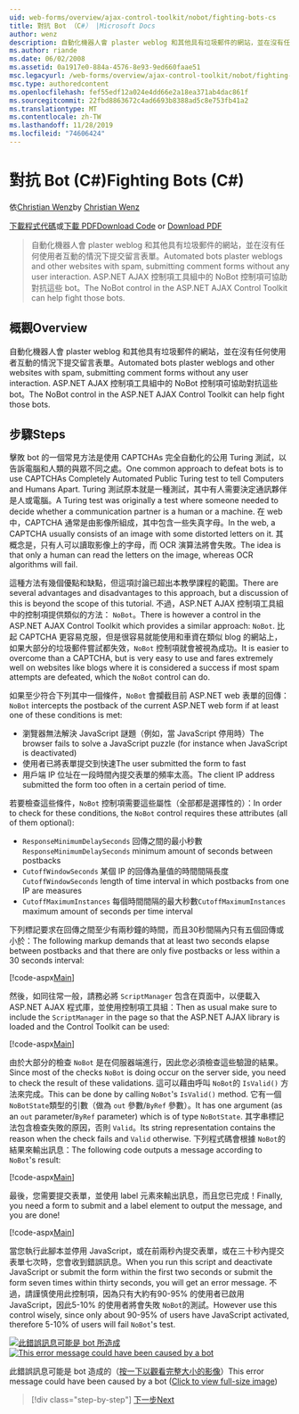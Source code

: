 ```yaml
---
uid: web-forms/overview/ajax-control-toolkit/nobot/fighting-bots-cs
title: 對抗 Bot （C#） |Microsoft Docs
author: wenz
description: 自動化機器人會 plaster weblog 和其他具有垃圾郵件的網站，並在沒有任何使用者互動的情況下提交留言表單。 ASP.NET AJAX Con 中的 NoBot 控制項 。
ms.author: riande
ms.date: 06/02/2008
ms.assetid: 0a1917e0-884a-4576-8e93-9ed660faae51
msc.legacyurl: /web-forms/overview/ajax-control-toolkit/nobot/fighting-bots-cs
msc.type: authoredcontent
ms.openlocfilehash: fef55edf12a024e4dd66e2a18ea371ab4dac861f
ms.sourcegitcommit: 22fbd8863672c4ad6693b8388ad5c8e753fb41a2
ms.translationtype: MT
ms.contentlocale: zh-TW
ms.lasthandoff: 11/28/2019
ms.locfileid: "74606424"
---
```

# <a name="fighting-bots-c"></a><span data-ttu-id="2d2f6-104">對抗 Bot (C#)</span><span class="sxs-lookup"><span data-stu-id="2d2f6-104">Fighting Bots (C#)</span></span>

<span data-ttu-id="2d2f6-105">依[Christian Wenz](https://github.com/wenz)</span><span class="sxs-lookup"><span data-stu-id="2d2f6-105">by [Christian Wenz](https://github.com/wenz)</span></span>

<span data-ttu-id="2d2f6-106">[下載程式代碼](https://download.microsoft.com/download/9/3/f/93f8daea-bebd-4821-833b-95205389c7d0/NoBot0.cs.zip)或[下載 PDF](https://download.microsoft.com/download/b/6/a/b6ae89ee-df69-4c87-9bfb-ad1eb2b23373/nobot0CS.pdf)</span><span class="sxs-lookup"><span data-stu-id="2d2f6-106">[Download Code](https://download.microsoft.com/download/9/3/f/93f8daea-bebd-4821-833b-95205389c7d0/NoBot0.cs.zip) or [Download PDF](https://download.microsoft.com/download/b/6/a/b6ae89ee-df69-4c87-9bfb-ad1eb2b23373/nobot0CS.pdf)</span></span>

> <span data-ttu-id="2d2f6-107">自動化機器人會 plaster weblog 和其他具有垃圾郵件的網站，並在沒有任何使用者互動的情況下提交留言表單。</span><span class="sxs-lookup"><span data-stu-id="2d2f6-107">Automated bots plaster weblogs and other websites with spam, submitting comment forms without any user interaction.</span></span> <span data-ttu-id="2d2f6-108">ASP.NET AJAX 控制項工具組中的 NoBot 控制項可協助對抗這些 bot。</span><span class="sxs-lookup"><span data-stu-id="2d2f6-108">The NoBot control in the ASP.NET AJAX Control Toolkit can help fight those bots.</span></span>

## <a name="overview"></a><span data-ttu-id="2d2f6-109">概觀</span><span class="sxs-lookup"><span data-stu-id="2d2f6-109">Overview</span></span>

<span data-ttu-id="2d2f6-110">自動化機器人會 plaster weblog 和其他具有垃圾郵件的網站，並在沒有任何使用者互動的情況下提交留言表單。</span><span class="sxs-lookup"><span data-stu-id="2d2f6-110">Automated bots plaster weblogs and other websites with spam, submitting comment forms without any user interaction.</span></span> <span data-ttu-id="2d2f6-111">ASP.NET AJAX 控制項工具組中的 NoBot 控制項可協助對抗這些 bot。</span><span class="sxs-lookup"><span data-stu-id="2d2f6-111">The NoBot control in the ASP.NET AJAX Control Toolkit can help fight those bots.</span></span>

## <a name="steps"></a><span data-ttu-id="2d2f6-112">步驟</span><span class="sxs-lookup"><span data-stu-id="2d2f6-112">Steps</span></span>

<span data-ttu-id="2d2f6-113">擊敗 bot 的一個常見方法是使用 CAPTCHAs 完全自動化的公用 Turing 測試，以告訴電腦和人類的與眾不同之處。</span><span class="sxs-lookup"><span data-stu-id="2d2f6-113">One common approach to defeat bots is to use CAPTCHAs Completely Automated Public Turing test to tell Computers and Humans Apart.</span></span> <span data-ttu-id="2d2f6-114">Turing 測試原本就是一種測試，其中有人需要決定通訊夥伴是人或電腦。</span><span class="sxs-lookup"><span data-stu-id="2d2f6-114">A Turing test was originally a test where someone needed to decide whether a communication partner is a human or a machine.</span></span> <span data-ttu-id="2d2f6-115">在 web 中，CAPTCHA 通常是由影像所組成，其中包含一些失真字母。</span><span class="sxs-lookup"><span data-stu-id="2d2f6-115">In the web, a CAPTCHA usually consists of an image with some distorted letters on it.</span></span> <span data-ttu-id="2d2f6-116">其概念是，只有人可以讀取影像上的字母，而 OCR 演算法將會失敗。</span><span class="sxs-lookup"><span data-stu-id="2d2f6-116">The idea is that only a human can read the letters on the image, whereas OCR algorithms will fail.</span></span>

<span data-ttu-id="2d2f6-117">這種方法有幾個優點和缺點，但這項討論已超出本教學課程的範圍。</span><span class="sxs-lookup"><span data-stu-id="2d2f6-117">There are several advantages and disadvantages to this approach, but a discussion of this is beyond the scope of this tutorial.</span></span> <span data-ttu-id="2d2f6-118">不過，ASP.NET AJAX 控制項工具組中的控制項提供類似的方法： `NoBot`。</span><span class="sxs-lookup"><span data-stu-id="2d2f6-118">There is however a control in the ASP.NET AJAX Control Toolkit which provides a similar approach: `NoBot`.</span></span> <span data-ttu-id="2d2f6-119">比起 CAPTCHA 更容易克服，但是很容易就能使用和車資在類似 blog 的網站上，如果大部分的垃圾郵件嘗試都失效，`NoBot` 控制項就會被視為成功。</span><span class="sxs-lookup"><span data-stu-id="2d2f6-119">It is easier to overcome than a CAPTCHA, but is very easy to use and fares extremely well on websites like blogs where it is considered a success if most spam attempts are defeated, which the `NoBot` control can do.</span></span>

<span data-ttu-id="2d2f6-120">如果至少符合下列其中一個條件，`NoBot` 會攔截目前 ASP.NET web 表單的回傳：</span><span class="sxs-lookup"><span data-stu-id="2d2f6-120">`NoBot` intercepts the postback of the current ASP.NET web form if at least one of these conditions is met:</span></span>

- <span data-ttu-id="2d2f6-121">瀏覽器無法解決 JavaScript 謎題（例如，當 JavaScript 停用時）</span><span class="sxs-lookup"><span data-stu-id="2d2f6-121">The browser fails to solve a JavaScript puzzle (for instance when JavaScript is deactivated)</span></span>
- <span data-ttu-id="2d2f6-122">使用者已將表單提交到快速</span><span class="sxs-lookup"><span data-stu-id="2d2f6-122">The user submitted the form to fast</span></span>
- <span data-ttu-id="2d2f6-123">用戶端 IP 位址在一段時間內提交表單的頻率太高。</span><span class="sxs-lookup"><span data-stu-id="2d2f6-123">The client IP address submitted the form too often in a certain period of time.</span></span>

<span data-ttu-id="2d2f6-124">若要檢查這些條件，`NoBot` 控制項需要這些屬性（全部都是選擇性的）：</span><span class="sxs-lookup"><span data-stu-id="2d2f6-124">In order to check for these conditions, the `NoBot` control requires these attributes (all of them optional):</span></span>

- <span data-ttu-id="2d2f6-125">`ResponseMinimumDelaySeconds` 回傳之間的最小秒數</span><span class="sxs-lookup"><span data-stu-id="2d2f6-125">`ResponseMinimumDelaySeconds` minimum amount of seconds between postbacks</span></span>
- <span data-ttu-id="2d2f6-126">`CutoffWindowSeconds` 某個 IP 的回傳為量值的時間間隔長度</span><span class="sxs-lookup"><span data-stu-id="2d2f6-126">`CutoffWindowSeconds` length of time interval in which postbacks from one IP are measures</span></span>
- <span data-ttu-id="2d2f6-127">`CutoffMaximumInstances` 每個時間間隔的最大秒數</span><span class="sxs-lookup"><span data-stu-id="2d2f6-127">`CutoffMaximumInstances` maximum amount of seconds per time interval</span></span>

<span data-ttu-id="2d2f6-128">下列標記要求在回傳之間至少有兩秒鐘的時間，而且30秒間隔內只有五個回傳或小於：</span><span class="sxs-lookup"><span data-stu-id="2d2f6-128">The following markup demands that at least two seconds elapse between postbacks and that there are only five postbacks or less within a 30 seconds interval:</span></span>

[!code-aspx[Main](fighting-bots-cs/samples/sample1.aspx)]

<span data-ttu-id="2d2f6-129">然後，如同往常一般，請務必將 `ScriptManager` 包含在頁面中，以便載入 ASP.NET AJAX 程式庫，並使用控制項工具組：</span><span class="sxs-lookup"><span data-stu-id="2d2f6-129">Then as usual make sure to include the `ScriptManager` in the page so that the ASP.NET AJAX library is loaded and the Control Toolkit can be used:</span></span>

[!code-aspx[Main](fighting-bots-cs/samples/sample2.aspx)]

<span data-ttu-id="2d2f6-130">由於大部分的檢查 `NoBot` 是在伺服器端進行，因此您必須檢查這些驗證的結果。</span><span class="sxs-lookup"><span data-stu-id="2d2f6-130">Since most of the checks `NoBot` is doing occur on the server side, you need to check the result of these validations.</span></span> <span data-ttu-id="2d2f6-131">這可以藉由呼叫 `NoBot`的 `IsValid()` 方法來完成。</span><span class="sxs-lookup"><span data-stu-id="2d2f6-131">This can be done by calling `NoBot`'s `IsValid()` method.</span></span> <span data-ttu-id="2d2f6-132">它有一個 `NoBotState`類型的引數（做為 `out` 參數/`ByRef` 參數）。</span><span class="sxs-lookup"><span data-stu-id="2d2f6-132">It has one argument (as an `out` parameter/`ByRef` parameter) which is of type `NoBotState`.</span></span> <span data-ttu-id="2d2f6-133">其字串標記法包含檢查失敗的原因，否則 `Valid`。</span><span class="sxs-lookup"><span data-stu-id="2d2f6-133">Its string representation contains the reason when the check fails and `Valid` otherwise.</span></span> <span data-ttu-id="2d2f6-134">下列程式碼會根據 `NoBot`的結果來輸出訊息：</span><span class="sxs-lookup"><span data-stu-id="2d2f6-134">The following code outputs a message according to `NoBot`'s result:</span></span>

[!code-aspx[Main](fighting-bots-cs/samples/sample3.aspx)]

<span data-ttu-id="2d2f6-135">最後，您需要提交表單，並使用 label 元素來輸出訊息，而且您已完成！</span><span class="sxs-lookup"><span data-stu-id="2d2f6-135">Finally, you need a form to submit and a label element to output the message, and you are done!</span></span>

[!code-aspx[Main](fighting-bots-cs/samples/sample4.aspx)]

<span data-ttu-id="2d2f6-136">當您執行此腳本並停用 JavaScript，或在前兩秒內提交表單，或在三十秒內提交表單七次時，您會收到錯誤訊息。</span><span class="sxs-lookup"><span data-stu-id="2d2f6-136">When you run this script and deactivate JavaScript or submit the form within the first two seconds or submit the form seven times within thirty seconds, you will get an error message.</span></span> <span data-ttu-id="2d2f6-137">不過，請謹慎使用此控制項，因為只有大約有90-95% 的使用者已啟用 JavaScript，因此5-10% 的使用者將會失敗 `NoBot`的測試。</span><span class="sxs-lookup"><span data-stu-id="2d2f6-137">However use this control wisely, since only about 90-95% of users have JavaScript activated, therefore 5-10% of users will fail `NoBot`'s test.</span></span>

<span data-ttu-id="2d2f6-138">[![此錯誤訊息可能是 bot 所造成](fighting-bots-cs/_static/image2.png)](fighting-bots-cs/_static/image1.png)</span><span class="sxs-lookup"><span data-stu-id="2d2f6-138">[![This error message could have been caused by a bot](fighting-bots-cs/_static/image2.png)](fighting-bots-cs/_static/image1.png)</span></span>

<span data-ttu-id="2d2f6-139">此錯誤訊息可能是 bot 造成的（[按一下以觀看完整大小的影像](fighting-bots-cs/_static/image3.png)）</span><span class="sxs-lookup"><span data-stu-id="2d2f6-139">This error message could have been caused by a bot ([Click to view full-size image](fighting-bots-cs/_static/image3.png))</span></span>

> [!div class="step-by-step"]
> [<span data-ttu-id="2d2f6-140">下一步</span><span class="sxs-lookup"><span data-stu-id="2d2f6-140">Next</span></span>](fighting-bots-vb.md)
